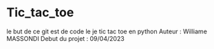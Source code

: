 # Tic_tac_toe
le but de ce git est de code le je tic tac toe en python 
Auteur : Williame MASSONDI
Debut du projet : 09/04/2023